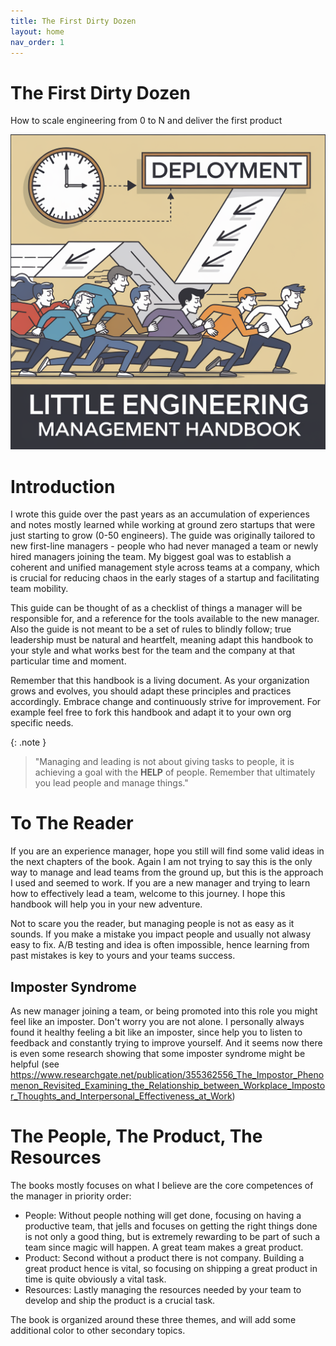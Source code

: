 ```yaml
---
title: The First Dirty Dozen
layout: home
nav_order: 1
---
```


# The First Dirty Dozen

How to scale engineering from 0 to N and deliver the first product

![Cover](ideogram_cover.webp)


# Introduction

I wrote this guide over the past years as an accumulation of experiences and notes mostly learned while working at ground zero startups that were just starting to grow (0-50 engineers). The guide was originally tailored to new first-line managers - people who had never managed a team or newly hired managers joining the team. My biggest goal was to establish a coherent and unified management style across teams at a company, which is crucial for reducing chaos in the early stages of a startup and facilitating team mobility.

This guide can be thought of as a checklist of things a manager will be responsible for, and a reference for the tools available to the new manager. Also the guide is not meant to be a set of rules to blindly follow; true leadership must be natural and heartfelt, meaning adapt this handbook to your style and what works best for the team and the company at that particular time and moment.

Remember that this handbook is a living document. As your organization grows and evolves, you should adapt these principles and practices accordingly. Embrace change and continuously strive for improvement. For example feel free to fork this handbook and adapt it to your own org specific needs.

{: .note } 
> "Managing and leading is not about giving tasks to people, it is achieving a goal with the **HELP** of people.
> Remember that ultimately you lead people and manage things."

# To The Reader

If you are an experience manager, hope you still will find some valid ideas in the next chapters of the book. Again I am not trying to say this is the only way to manage and lead teams from the ground up, but this is the approach I used and seemed to work.
If you are a new manager and trying to learn how to effectively lead a team, welcome to this journey. I hope this handbook will help you in your new adventure.

Not to scare you the reader, but managing people is not as easy as it sounds. If you make a mistake you impact people and usually not alwasy easy to fix.
A/B testing and idea is often impossible, hence learning from past mistakes is key to yours and your teams success.

## Imposter Syndrome

As new manager joining a team, or being promoted into this role you might feel like an imposter. Don't worry you are not alone.
I personally always found it healthy feeling a bit like an imposter, since help you to listen to feedback and constantly trying to improve yourself.
And it seems now there is even some research showing that some imposter syndrome might be helpful (see https://www.researchgate.net/publication/355362556_The_Impostor_Phenomenon_Revisited_Examining_the_Relationship_between_Workplace_Impostor_Thoughts_and_Interpersonal_Effectiveness_at_Work)


# The People, The Product, The Resources

The books mostly focuses on what I believe are the core competences of the manager in priority order:

* People: Without people nothing will get done, focusing on having a productive team, that jells and focuses on getting the right things done is not only a good thing, but is extremely rewarding to be part of such a team since magic will happen. A great team makes a great product.
* Product: Second without a product there is not company. Building a great product hence is vital, so focusing on shipping a great product in time is quite obviously a vital task.
* Resources: Lastly managing the resources needed by your team to develop and ship the product is a crucial task.

The book is organized around these three themes, and will add some additional color to other secondary topics.


